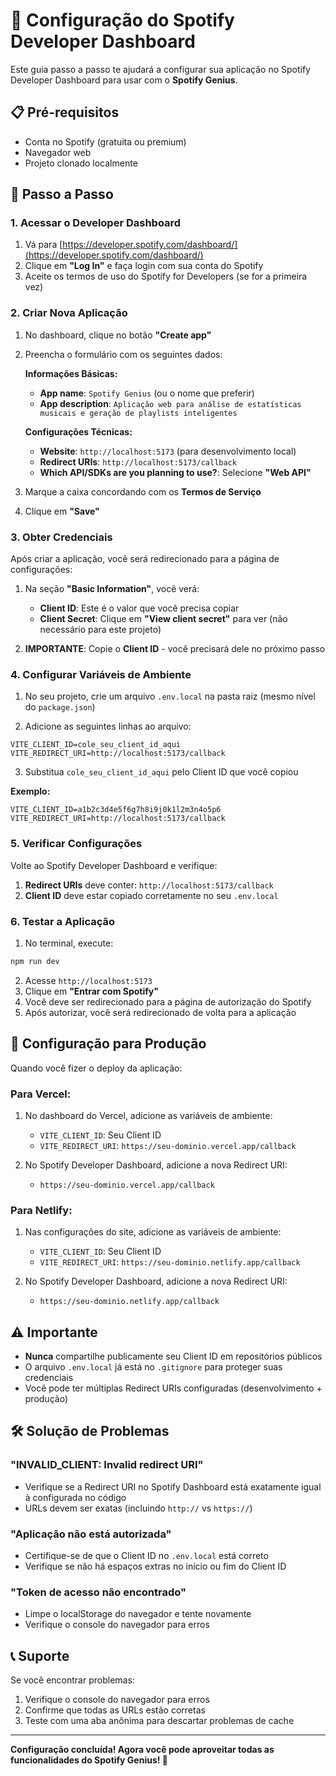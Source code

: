 # 🎵 Configuração do Spotify Developer Dashboard

Este guia passo a passo te ajudará a configurar sua aplicação no Spotify Developer Dashboard para usar com o **Spotify Genius**.

## 📋 Pré-requisitos

- Conta no Spotify (gratuita ou premium)
- Navegador web
- Projeto clonado localmente

## 🔧 Passo a Passo

### 1. Acessar o Developer Dashboard

1. Vá para [https://developer.spotify.com/dashboard/](https://developer.spotify.com/dashboard/)
2. Clique em **"Log In"** e faça login com sua conta do Spotify
3. Aceite os termos de uso do Spotify for Developers (se for a primeira vez)

### 2. Criar Nova Aplicação

1. No dashboard, clique no botão **"Create app"**
2. Preencha o formulário com os seguintes dados:

   **Informações Básicas:**
   - **App name**: `Spotify Genius` (ou o nome que preferir)
   - **App description**: `Aplicação web para análise de estatísticas musicais e geração de playlists inteligentes`

   **Configurações Técnicas:**
   - **Website**: `http://localhost:5173` (para desenvolvimento local)
   - **Redirect URIs**: `http://localhost:5173/callback`
   - **Which API/SDKs are you planning to use?**: Selecione **"Web API"**

3. Marque a caixa concordando com os **Termos de Serviço**
4. Clique em **"Save"**

### 3. Obter Credenciais

Após criar a aplicação, você será redirecionado para a página de configurações:

1. Na seção **"Basic Information"**, você verá:
   - **Client ID**: Este é o valor que você precisa copiar
   - **Client Secret**: Clique em **"View client secret"** para ver (não necessário para este projeto)

2. **IMPORTANTE**: Copie o **Client ID** - você precisará dele no próximo passo

### 4. Configurar Variáveis de Ambiente

1. No seu projeto, crie um arquivo `.env.local` na pasta raiz (mesmo nível do `package.json`)

2. Adicione as seguintes linhas ao arquivo:

```env
VITE_CLIENT_ID=cole_seu_client_id_aqui
VITE_REDIRECT_URI=http://localhost:5173/callback
```

3. Substitua `cole_seu_client_id_aqui` pelo Client ID que você copiou

**Exemplo:**
```env
VITE_CLIENT_ID=a1b2c3d4e5f6g7h8i9j0k1l2m3n4o5p6
VITE_REDIRECT_URI=http://localhost:5173/callback
```

### 5. Verificar Configurações

Volte ao Spotify Developer Dashboard e verifique:

1. **Redirect URIs** deve conter: `http://localhost:5173/callback`
2. **Client ID** deve estar copiado corretamente no seu `.env.local`

### 6. Testar a Aplicação

1. No terminal, execute:
```bash
npm run dev
```

2. Acesse `http://localhost:5173`
3. Clique em **"Entrar com Spotify"**
4. Você deve ser redirecionado para a página de autorização do Spotify
5. Após autorizar, você será redirecionado de volta para a aplicação

## 🔄 Configuração para Produção

Quando você fizer o deploy da aplicação:

### Para Vercel:
1. No dashboard do Vercel, adicione as variáveis de ambiente:
   - `VITE_CLIENT_ID`: Seu Client ID
   - `VITE_REDIRECT_URI`: `https://seu-dominio.vercel.app/callback`

2. No Spotify Developer Dashboard, adicione a nova Redirect URI:
   - `https://seu-dominio.vercel.app/callback`

### Para Netlify:
1. Nas configurações do site, adicione as variáveis de ambiente:
   - `VITE_CLIENT_ID`: Seu Client ID
   - `VITE_REDIRECT_URI`: `https://seu-dominio.netlify.app/callback`

2. No Spotify Developer Dashboard, adicione a nova Redirect URI:
   - `https://seu-dominio.netlify.app/callback`

## ⚠️ Importante

- **Nunca** compartilhe publicamente seu Client ID em repositórios públicos
- O arquivo `.env.local` já está no `.gitignore` para proteger suas credenciais
- Você pode ter múltiplas Redirect URIs configuradas (desenvolvimento + produção)

## 🛠️ Solução de Problemas

### "INVALID_CLIENT: Invalid redirect URI"
- Verifique se a Redirect URI no Spotify Dashboard está exatamente igual à configurada no código
- URLs devem ser exatas (incluindo `http://` vs `https://`)

### "Aplicação não está autorizada"
- Certifique-se de que o Client ID no `.env.local` está correto
- Verifique se não há espaços extras no início ou fim do Client ID

### "Token de acesso não encontrado"
- Limpe o localStorage do navegador e tente novamente
- Verifique o console do navegador para erros

## 📞 Suporte

Se você encontrar problemas:
1. Verifique o console do navegador para erros
2. Confirme que todas as URLs estão corretas
3. Teste com uma aba anônima para descartar problemas de cache

---

**Configuração concluída! Agora você pode aproveitar todas as funcionalidades do Spotify Genius! 🎉** 